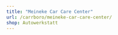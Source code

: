 ```yaml
---
title: "Meineke Car Care Center"
url: /carrboro/meineke-car-care-center/
shop: Autowerkstatt
---
```

